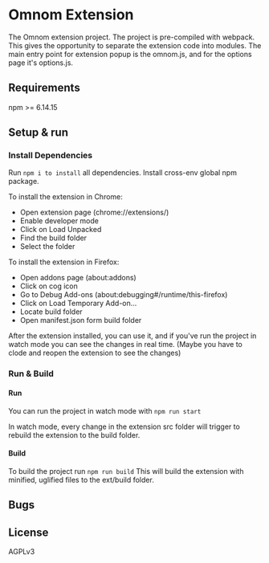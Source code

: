 <!--
SPDX-FileCopyrightText: 2021-2022 Adam Tauber, <asciimoo@gmail.com> et al.

SPDX-License-Identifier: AGPL-3.0-only
-->

# Omnom Extension

The Omnom extension project.
The project is pre-compiled with webpack. This gives the opportunity to separate the extension code into modules.
The main entry point for extension popup is the omnom.js, and for the options page it's options.js.


## Requirements

npm >= 6.14.15

## Setup & run

### Install Dependencies
Run ```npm i to install``` all dependencies. 
Install cross-env global npm package.

To install the extension in Chrome: 
- Open extension page (chrome://extensions/)
- Enable developer mode
- Click on Load Unpacked
- Find the build folder
- Select the folder

To install the extension in Firefox: 
- Open addons page (about:addons)
- Click on cog icon
- Go to Debug Add-ons (about:debugging#/runtime/this-firefox)
- Click on Load Temporary Add-on...
- Locate build folder
- Open manifest.json form build folder

After the extension installed, you can use it, and if you've run the project in watch mode you can see the changes in real time.
(Maybe you have to clode and reopen the extension to see the changes)

### Run & Build

#### Run
You can run the project in watch mode with ```npm run start```

In watch mode, every change in the extension src folder will trigger to rebuild the extension to the build folder.

#### Build
To build the project run ```npm run build```
This will build the extension with minified, uglified files to the ext/build folder.

## Bugs


## License

AGPLv3
